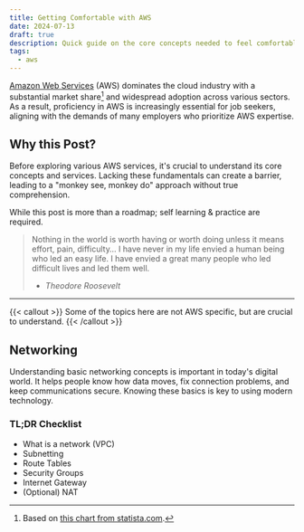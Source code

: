 ```yaml
---
title: Getting Comfortable with AWS
date: 2024-07-13
draft: true
description: Quick guide on the core concepts needed to feel comfortable in AWS
tags:
  - aws
---
```


[Amazon Web Services](https://aws.amazon.com/) (AWS) dominates the cloud industry with a substantial market share[^1] and widespread adoption across various sectors.
As a result, proficiency in AWS is increasingly essential for job seekers, aligning with the demands of many employers who prioritize AWS expertise.

[^1]: Based on [this chart from statista.com](https://www.statista.com/chart/18819/worldwide-market-share-of-leading-cloud-infrastructure-service-providers/).

## Why this Post?
Before exploring various AWS services, it's crucial to understand its core concepts and services. Lacking these fundamentals can create a barrier, leading to a "monkey see, monkey do" approach without true comprehension.

While this post is more than a roadmap; self learning & practice are required.

> Nothing in the world is worth having or worth doing unless it means effort, pain, difficulty… I have never in my life envied a human being who led an easy life. I have envied a great many people who led difficult lives and led them well.
> - <cite>Theodore Roosevelt</cite>

---

{{< callout >}}
Some of the topics here are not AWS specific, but are crucial to understand.
{{< /callout >}}

## Networking
Understanding basic networking concepts is important in today's digital world. It helps people know how data moves, fix connection problems, and keep communications secure.
Knowing these basics is key to using modern technology.

### TL;DR Checklist
- What is a network (VPC)
- Subnetting
- Route Tables
- Security Groups
- Internet Gateway 
- (Optional) NAT
